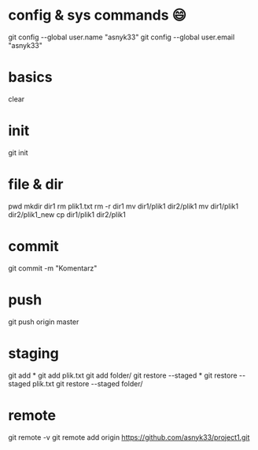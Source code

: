 # config & sys commands :smile:

git config --global user.name "asnyk33"
git config --global user.email "asnyk33"

# basics
clear

# init
git init

# file & dir
pwd
mkdir dir1
rm plik1.txt
rm -r dir1
mv dir1/plik1 dir2/plik1
mv dir1/plik1 dir2/plik1_new
cp dir1/plik1 dir2/plik1

# commit
git commit -m "Komentarz"

# push
git push origin master

# staging

git add *
git add plik.txt
git add folder/
git restore --staged *
git restore --staged plik.txt
git restore --staged folder/


# remote
git remote -v
git remote add origin https://github.com/asnyk33/project1.git